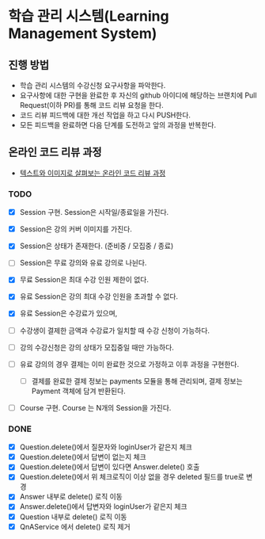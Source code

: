 # 학습 관리 시스템(Learning Management System)
## 진행 방법
* 학습 관리 시스템의 수강신청 요구사항을 파악한다.
* 요구사항에 대한 구현을 완료한 후 자신의 github 아이디에 해당하는 브랜치에 Pull Request(이하 PR)를 통해 코드 리뷰 요청을 한다.
* 코드 리뷰 피드백에 대한 개선 작업을 하고 다시 PUSH한다.
* 모든 피드백을 완료하면 다음 단계를 도전하고 앞의 과정을 반복한다.

## 온라인 코드 리뷰 과정
* [텍스트와 이미지로 살펴보는 온라인 코드 리뷰 과정](https://github.com/next-step/nextstep-docs/tree/master/codereview)

### TODO
- [X] Session 구현. Session은 시작일/종료일을 가진다.
- [X] Session은 강의 커버 이미지를 가진다.
- [X] Session은 상태가 존재한다. (준비중 /  모집중 / 종료)
- [ ] Session은 무료 강의와 유료 강의로 나뉜다.
- [X] 무료 Session은 최대 수강 인원 제한이 없다.
- [X] 유료 Session은 강의 최대 수강 인원을 초과할 수 없다.
- [X] 유료 Session은 수강료가 있으며, 
- [ ] 수강생이 결제한 금액과 수강료가 일치할 때 수강 신청이 가능하다.
- [ ] 강의 수강신청은 강의 상태가 모집중일 때만 가능하다.
- [ ] 유료 강의의 경우 결제는 이미 완료한 것으로 가정하고 이후 과정을 구현한다.
  - [ ] 결제를 완료한 결제 정보는 payments 모듈을 통해 관리되며, 결제 정보는 Payment 객체에 담겨 반환된다.
- [ ] Course 구현. Course 는 N개의 Session을 가진다.


### DONE
- [X] Question.delete()에서 질문자와 loginUser가 같은지 체크
- [X] Question.delete()에서 답변이 없는지 체크
- [X] Question.delete()에서 답변이 있다면 Answer.delete() 호출
- [X] Question.delete()에서 위 체크로직이 이상 없을 경우 deleted 필드를 true로 변경
- [X] Answer 내부로 delete() 로직 이동
- [X] Answer.delete()에서 답변자와 loginUser가 같은지 체크
- [X] Question 내부로 delete() 로직 이동
- [X] QnAService 에서 delete() 로직 제거
